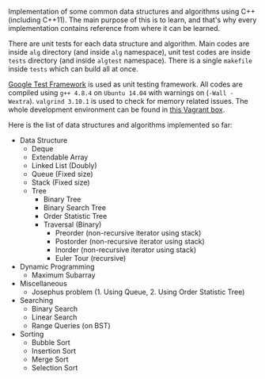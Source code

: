 Implementation of some common data structures and algorithms using C++ (including C++11). The main purpose of this is to learn, and that's why every implementation contains reference from where it can be learned.

There are unit tests for each data structure and algorithm. Main codes are inside `alg` directory (and inside `alg` namespace), unit test codes are inside `tests` directory (and inside `algtest` namespace). There is a single `makefile` inside `tests` which can build all at once.

[Google Test Framework](https://github.com/google/googletest) is used as unit testing framework. All codes are compiled using `g++ 4.8.4` on `Ubuntu 14.04` with warnings on (`-Wall -Wextra`). `valgrind 3.10.1` is used to check for memory related issues. The whole development environment can be found in [this Vagrant box](https://github.com/taskinoor/dev-box).

Here is the list of data structures and algorithms implemented so far:

* Data Structure
	* Deque
	* Extendable Array
	* Linked List (Doubly)
	* Queue (Fixed size)
	* Stack (Fixed size)
	* Tree
		* Binary Tree
		* Binary Search Tree
		* Order Statistic Tree
		* Traversal (Binary)
			* Preorder (non-recursive iterator using stack)
			* Postorder (non-recursive iterator using stack)
			* Inorder (non-recursive iterator using stack)
			* Euler Tour (recursive)
* Dynamic Programming
	* Maximum Subarray
* Miscellaneous
	* Josephus problem (1. Using Queue, 2. Using Order Statistic Tree)
* Searching
	* Binary Search
	* Linear Search
	* Range Queries (on BST)
* Sorting
	* Bubble Sort
	* Insertion Sort
	* Merge Sort
	* Selection Sort
